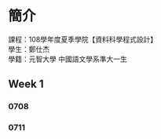 ﻿# 簡介  
 課程：108學年度夏季學院【資料科學程式設計】  
 學生：鄭仕杰  
 學籍：元智大學 中國語文學系準大一生

## Week 1
 
### 0708

 
### 0711


